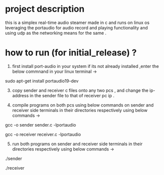 # project description
this is a simplex real-time audio steamer made in c and runs on linux os leveraging the portaudio for audio record and playing functionality and using udp as the networking means for the same .

# how to run (for initial_release) ?
1) first install port-audio in your system if its not already installed ,enter the below commnand in your linux terminal ->

sudo apt-get install portaudio19-dev

3) copy sender and receiver c files onto any two pcs , and change the ip-address in the sender file to that of receiver pc ip .

4) compile programs on both pcs using below commands on sender and receiver side terminals in their directories respectively using below commands ->
   
gcc -o sender sender.c -lportaudio

gcc -o receiver receiver.c -lportaudio

5) run both programs on sender and receiver side terminals in their directories respectively using below commands ->
   
./sender

./receiver



